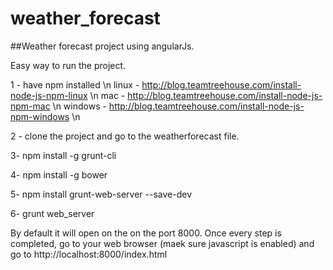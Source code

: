 # weather_forecast

##Weather forecast project using angularJs.

Easy way to run the project.

1 - have npm installed \n
linux - http://blog.teamtreehouse.com/install-node-js-npm-linux \n
mac - http://blog.teamtreehouse.com/install-node-js-npm-mac \n
windows - http://blog.teamtreehouse.com/install-node-js-npm-windows \n

2 - clone the project and go to the weatherforecast file.

3- npm install -g grunt-cli

4- npm install -g bower

5- npm install grunt-web-server --save-dev

6- grunt web_server

By default it will open on the on the port 8000.
Once every step is completed, go to your web browser (maek sure javascript is enabled) and go to http://localhost:8000/index.html
